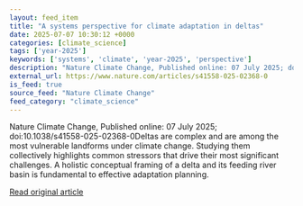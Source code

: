 ```yaml
---
layout: feed_item
title: "A systems perspective for climate adaptation in deltas"
date: 2025-07-07 10:30:12 +0000
categories: [climate_science]
tags: ['year-2025']
keywords: ['systems', 'climate', 'year-2025', 'perspective']
description: "Nature Climate Change, Published online: 07 July 2025; doi:10"
external_url: https://www.nature.com/articles/s41558-025-02368-0
is_feed: true
source_feed: "Nature Climate Change"
feed_category: "climate_science"
---
```


Nature Climate Change, Published online: 07 July 2025; doi:10.1038/s41558-025-02368-0Deltas are complex and are among the most vulnerable landforms under climate change. Studying them collectively highlights common stressors that drive their most significant challenges. A holistic conceptual framing of a delta and its feeding river basin is fundamental to effective adaptation planning.

[Read original article](https://www.nature.com/articles/s41558-025-02368-0)
